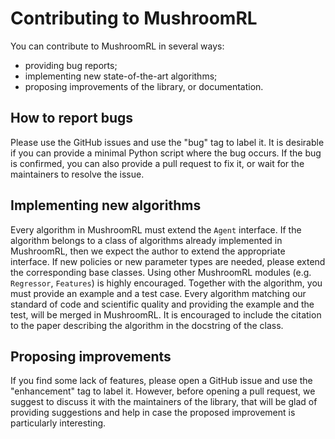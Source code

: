 Contributing to MushroomRL
==========================
You can contribute to MushroomRL in several ways:
* providing bug reports;
* implementing new state-of-the-art algorithms;
* proposing improvements of the library, or documentation.

How to report bugs
------------------
Please use the GitHub issues and use the "bug" tag to label it. It is desirable if you can provide a minimal Python script
where the bug occurs. If the bug is confirmed, you can also provide a pull request to fix it, or wait for the maintainers to
resolve the issue.

Implementing new algorithms
---------------------------
Every algorithm in MushroomRL must extend the ``Agent`` interface. If the algorithm belongs to a class of algorithms already
implemented in MushroomRL, then we expect the author to extend the appropriate interface. If new policies or new parameter types
are needed, please extend the corresponding base classes. Using other MushroomRL modules (e.g. ``Regressor``, ``Features``) is
highly encouraged. Together with the algorithm, you must provide an example and a test case. Every algorithm matching our
standard of code and scientific quality and providing the example and the test, will be merged in MushroomRL. It is encouraged
to include the citation to the paper describing the algorithm in the docstring of the class.

Proposing improvements
----------------------
If you find some lack of features, please open a GitHub issue and use the "enhancement" tag to label it. However, before
opening a pull request, we suggest to discuss it with the maintainers of the library, that will be glad of providing
suggestions and help in case the proposed improvement is particularly interesting.
